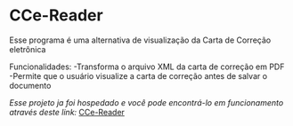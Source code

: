 # CCe-Reader

Esse programa é uma alternativa de visualização da Carta de Correção eletrônica

Funcionalidades: 
-Transforma o arquivo XML da carta de correção em PDF 
-Permite que o usuário visualize a carta de correção antes de salvar o documento 

*Esse projeto ja foi hospedado e você pode encontrá-lo em funcionamento através deste link:* [CCe-Reader](https://reader-cce.000webhostapp.com)